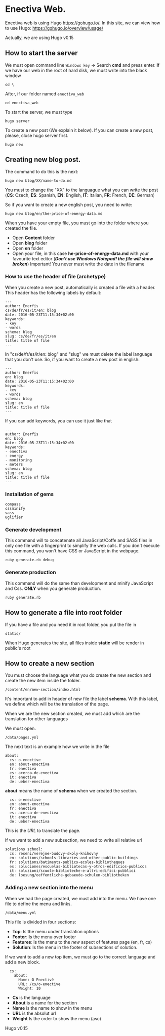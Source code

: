 # Enectiva Web.
Enectiva web is using Hugo https://gohugo.io/. In this site, we can view how to use Hugo: https://gohugo.io/overview/usage/

Actually, we are using Hugo v0.15

## How to start the server

We must open command line
```Windows key``` -> Search **cmd** and press enter. If we have our web in the root of hard disk, we must write into the black window

```
cd \
```

After, if our folder named `enectiva_web`
```
cd enectiva_web
```

To start the server, we must type
```
hugo server
```
To create a new post (We explain it below). If you can create a new post, please, close hugo server first.
```
hugo new
```

## Creating new blog post.

The command to do this is the next:

```
hugo new blog/XX/name-to-do.md
```

You must to change the "XX" to the languague what you can write the post (**CS**: Czech, **ES**: Spanish, **EN**: English, **IT**: Italian, **FR**: French, **DE**: German)

So if you want to create a new english post, you need to write:

```
hugo new blog/en/the-price-of-energy-data.md
```


When you have your empty file, you must go into the folder where you created the file.

- Open **Content** folder
- Open **blog** folder
- Open **en** folder
- Open your file, in this case **he-price-of-energy-data.md** with your favourite text editor (***Don't use Windows Notepad! the file will show broken***)
Important! You never must write the date in the filename


### How to use the header of file (archetype)

When you create a new post, automatically is created a file with a header. This header has the following labels by default:
```
---
author: Enerfis
cs/de/fr/es/it/en: blog
date: 2016-05-23T11:15:34+02:00
keywords:
- key
- words
schema: blog
slug: cs/de/fr/es/it/en
title: title of file
---
```
In "cs/de/fr/es/it/en: blog" and "slug" we must delete the label language that you don't use. So, if you want to create a new post in english:

```
---
author: Enerfis
en: blog
date: 2016-05-23T11:15:34+02:00
keywords:
- key
- words
schema: blog
slug: en
title: title of file
---
```
If you can add keywords, you can use it just like that

```
---
author: Enerfis
en: blog
date: 2016-05-23T11:15:34+02:00
keywords:
- enectiva
- energy
- monitoring
- meters
schema: blog
slug: en
title: title of file
---
```

### Installation of gems


```
compass
cssminify
sass
uglifier
```

### Generate development

This command will to concatenate all JavaScript/Coffe and SASS files in only one file with a fingerprint to simplify the web calls. If you don't execute this command, you won't have CSS or JavaScript in the webpage.

```
ruby generate.rb debug
```

### Generate production

This command will do the same than development and minify JavaScript and Css. **ONLY** when you generate production.
```
ruby generate.rb
```

## How to generate a file into root folder

If you have a file and you need it in root folder, you put the file in

```
static/
```

When Hugo generates the site, all files inside **static** will be render in public's root

## How to create a new section
You must choose the language what you do create the new section and create the new item inside the folder.

```
/content/en/new-section/index.html
```
It's important to add in header of new file the label **schema**. With this label, we define which will be the translation of the page.

When we are the new section created, we must add which are the translation for other languages

We must open.
```
/data/pages.yml
```
The next text is an example how we write in the file
```
about:
  cs: o-enective
  en: about-enectiva
  fr: enectiva
  es: acerca-de-enectiva
  it: enectiva
  de: ueber-enectiva
```

**about** means the name of **schema** when we created the section.
```
  cs: o-enective
  en: about-enectiva
  fr: enectiva
  es: acerca-de-enectiva
  it: enectiva
  de: ueber-enectiva
```
This is the *URL* to translate the page.

If we want to add a new subsection, we need to write all relative url
```
solutions school:
  cs: reseni/verejne-budovy-skoly-knihovny
  en: solutions/schools-libraries-and-other-public-buildings
  fr: solutions/batiments-publics-ecoles-bibliotheques
  es: soluciones/escuelas-bibliotecas-y-otros-edificios-publicos
  it: soluzioni/scuole-biblioteche-e-altri-edifici-pubblici
  de: loesung/oeffentliche-gebaeude-schulen-bibliotheken
```
### Adding a new section into the menu

When we had the page created, we must add into the menu. We have one file to define the menu and links.
```
/data/menu.yml
```

This file is divided in four sections:

- **Top**: Is the menu under translation options
- **Footer**: Is the menu over footer
- **Features**: Is the menu to the *new* aspect of features page (en, fr, cs)
- **Solution**: Is the menu in the footer of subsections of solution.

If we want to add a new top item, we must go to the correct language and add a new block.
```
  cs:
    about:
      Name: O Enectivě
      URL: /cs/o-enective
      Weight: 10

```
- **Cs** is the language
- **About** is a name for the section
- **Name** is the name to show in the menu
- **URL** is the absolut url
- **Weight** Is the order to show the menu (asc)

Hugo v0.15